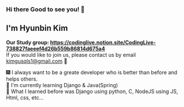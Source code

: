 ### Hi there Good to see you! 👋
## I'm Hyunbin Kim 
 
**Our Study group: https://codinglive.notion.site/CodingLive-738827faeeef4d26b559b86814d675a4**
<br/> If you would like to join us, please contact us by email kimgusqls1@gmail.com 🤗

🎆 I always want to be a greate developer who is better than before and helps others.
</br>
🐳 I'm currently learning Django & Java(Spring)
</br>
🐓 What I learned before was Django using python, C, NodeJS using JS, Html, css, etc...

<!-- 
[![Hits](https://hits.seeyoufarm.com/api/count/incr/badge.svg?url=https%3A%2F%2Fgithub.com%2Fhyunbin1&count_bg=%2332DD14&title_bg=%238994ED&icon=staffbase.svg&icon_color=%23000000&title=Hi+there%21&edge_flat=false)](https://hits.seeyoufarm.com)
 -->

  
  
  <!--
**hyunbin1/hyunbin1** is a ✨ _special_ ✨ repository because its `README.md` (this file) appears on your GitHub profile.

Here are some ideas to get you started:

- 🔭 I’m currently working on ...
- 🌱 I’m currently learning ...
- 👯 I’m looking to collaborate on ...
- 🤔 I’m looking for help with ...
- 💬 Ask me about ...
- 📫 How to reach me: ...
-->
